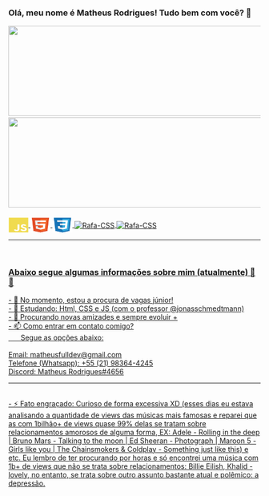 ### Olá, meu nome é Matheus Rodrigues! Tudo bem com você? 👋

<div align="center">
  <a href="https://github.com/mthsrodrigues">
  <img width="1500em" height="180em" src="https://github-readme-stats.vercel.app/api?username=mthsrodrigues&show_icons=true&theme=gotham&include_all_commits=true&count_private=true"/>
  <img width="1500em" height="180em" src="https://github-readme-stats.vercel.app/api/top-langs/?username=mthsrodrigues&layout=compact&langs_count=7&theme=gotham"/>
</div>
  
  <div style="display: inline_block"><br>
  <img align="center" alt="Rafa-Js" height="30" width="40" src="https://raw.githubusercontent.com/devicons/devicon/master/icons/javascript/javascript-plain.svg">
  <!-- <img align="center" alt="Rafa-Ts" height="30" width="40" src="https://raw.githubusercontent.com/devicons/devicon/master/icons/typescript/typescript-plain.svg"> -->
  <!-- <img align="center" alt="Rafa-React" height="30" width="40" src="https://raw.githubusercontent.com/devicons/devicon/master/icons/react/react-original.svg"> -->
  <img align="center" alt="Rafa-HTML" height="30" width="40" src="https://raw.githubusercontent.com/devicons/devicon/master/icons/html5/html5-original.svg"> 
  <img align="center" alt="Rafa-CSS" height="30" width="40" src="https://raw.githubusercontent.com/devicons/devicon/master/icons/css3/css3-original.svg"> 
   <img align="center" alt="Rafa-CSS" height="30" width="40" src="https://cdn.jsdelivr.net/gh/devicons/devicon/icons/visualstudio/visualstudio-plain.svg" />
    <img align="center" alt="Rafa-CSS" height="30" width="40" src="https://cdn.jsdelivr.net/gh/devicons/devicon/icons/github/github-original-wordmark.svg" />

  <!-- <img align="center" alt="Rafa-Python" height="30" width="40" src="https://raw.githubusercontent.com/devicons/devicon/master/icons/python/python-original.svg"> -->
  <!-- <img align="center" alt="Rafa-Csharp" height="30" width="40" src="https://raw.githubusercontent.com/devicons/devicon/master/icons/csharp/csharp-original.svg"> -->
</div>
  
<hr> <br>
  
  ### Abaixo segue algumas informações sobre mim (atualmente) 🥳😇
<div align="left"> 
- 🔭 No momento, estou a procura de vagas júnior! <br>
- 🌱 Estudando: Html, CSS e JS (com o professor @jonasschmedtmann) <br>
- 👯 Procurando novas amizades e sempre evoluir + <br>
- 📫 Como entrar em contato comigo? <br>
 ⠀⠀ Segue as opções abaixo: <br> <br>
Email: matheusfulldev@gmail.com <br>
Telefone (Whatsapp): +55 (21) 98364-4245 <br>
Discord: Matheus Rodrigues#4656 <br>
  <hr> <br> </div>
- ⚡ Fato engraçado: Curioso de forma excessiva XD (esses dias eu estava analisando a quantidade de views das músicas mais famosas e reparei que as com 1bilhão+ de views quase 99% delas se tratam sobre relacionamentos amorosos de alguma forma, EX: Adele - Rolling in the deep | Bruno Mars - Talking to the moon | Ed Sheeran - Photograph | Maroon 5 - Girls like you | The Chainsmokers & Coldplay - Something just like this) e etc. Eu lembro de ter procurando por horas e só encontrei uma música com 1b+ de views que não se trata sobre relacionamentos: Billie Eilish, Khalid - lovely, no entanto, se trata sobre outro assunto bastante atual e polêmico: a depressão.


